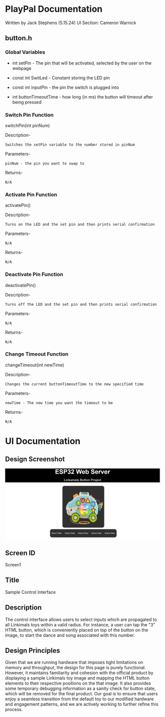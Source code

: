 # PlayPal Documentation
Written by Jack Stephens (5.15.24)
UI Section: Cameron Warnick

## button.h
### Global Variables
- int setPin - The pin that will be activated, selected by the user on the webpage

- const int SwitLed - Constant storing the LED pin

- const int inputPin - the pin the switch is plugged into

- int buttonTimeoutTime - how long (in ms) the button will timeout after being pressed


### Switch Pin Function
switchPin(int pinNum)


Description-

    Switches the setPin variable to the number stored in pinNum


Parameters-

    pinNum - the pin you want to swap to


Returns-

    N/A


### Activate Pin Function
activatePin()


Description-

    Turns on the LED and the set pin and then prints serial confirmation


Parameters-
    
    N/A


Returns-
    
    N/A


### Deactivate Pin Function
deactivatePin()


Description-
    
    Turns off the LED and the set pin and then prints serial confirmation


Parameters-
    
    N/A


Returns-
    
    N/A


### Change Timeout Function
changeTimeout(int newTime)


Description-
    
    Changes the current buttonTimeoutTime to the new specified time


Parameters-
    
    newTime - The new time you want the timeout to be


Returns-
    
    N/A

# UI Documentation

## Design Screenshot
![Control interface](/design.png)

## Screen ID
Screen1

## Title
Sample Control Interface

## Description

The control interface allows users to select inputs which are propagated 
to all Linkimals toys within a valid radius.  For instance, a user can tap the "3" HTML button,
which is conveniently placed on top of the button on the image, to start the dance and song
associated with this number.  

## Design Principles

Given that we are running hardware that imposes tight limitations on memory and throughput,
the design for this page is purely functional. However, it maintains familiarity and cohesion with the official product
by displaying a sample Linkimals toy image and mapping the HTML button elements to their respective 
positions on the that image.  It also provides some temporary debugging information as a sanity check
for button state, which will be removed for the final product.  Our goal is to ensure that users enjoy a seamless
transition from the default toy to our modified hardware and engagement patterns, and we are actively working to 
further refine this process.
